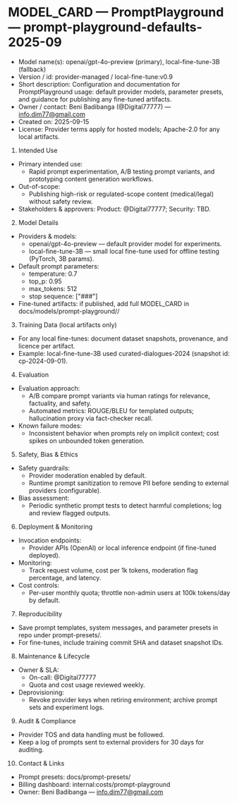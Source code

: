 # MODEL_CARD — PromptPlayground — prompt-playground-defaults-2025-09

- Model name(s): openai/gpt-4o-preview (primary), local-fine-tune-3B (fallback)
- Version / id: provider-managed / local-fine-tune:v0.9
- Short description: Configuration and documentation for PromptPlayground usage: default provider models, parameter presets, and guidance for publishing any fine-tuned artifacts.
- Owner / contact: Beni Badibanga (@Digital77777) — info.dim77@gmail.com
- Created on: 2025-09-15
- License: Provider terms apply for hosted models; Apache-2.0 for any local artifacts.

1. Intended Use
- Primary intended use:
  - Rapid prompt experimentation, A/B testing prompt variants, and prototyping content generation workflows.
- Out-of-scope:
  - Publishing high-risk or regulated-scope content (medical/legal) without safety review.
- Stakeholders & approvers: Product: @Digital77777; Security: TBD.

2. Model Details
- Providers & models:
  - openai/gpt-4o-preview — default provider model for experiments.
  - local-fine-tune-3B — small local fine-tune used for offline testing (PyTorch, 3B params).
- Default prompt parameters:
  - temperature: 0.7
  - top_p: 0.95
  - max_tokens: 512
  - stop sequence: ["###"]
- Fine-tuned artifacts: if published, add full MODEL_CARD in docs/models/prompt-playground/<artifact>/

3. Training Data (local artifacts only)
- For any local fine-tunes: document dataset snapshots, provenance, and licence per artifact.
- Example: local-fine-tune-3B used curated-dialogues-2024 (snapshot id: cp-2024-09-01).

4. Evaluation
- Evaluation approach:
  - A/B compare prompt variants via human ratings for relevance, factuality, and safety.
  - Automated metrics: ROUGE/BLEU for templated outputs; hallucination proxy via fact-checker recall.
- Known failure modes:
  - Inconsistent behavior when prompts rely on implicit context; cost spikes on unbounded token generation.

5. Safety, Bias & Ethics
- Safety guardrails:
  - Provider moderation enabled by default.
  - Runtime prompt sanitization to remove PII before sending to external providers (configurable).
- Bias assessment:
  - Periodic synthetic prompt tests to detect harmful completions; log and review flagged outputs.

6. Deployment & Monitoring
- Invocation endpoints:
  - Provider APIs (OpenAI) or local inference endpoint (if fine-tuned deployed).
- Monitoring:
  - Track request volume, cost per 1k tokens, moderation flag percentage, and latency.
- Cost controls:
  - Per-user monthly quota; throttle non-admin users at 100k tokens/day by default.

7. Reproducibility
- Save prompt templates, system messages, and parameter presets in repo under prompt-presets/.
- For fine-tunes, include training commit SHA and dataset snapshot IDs.

8. Maintenance & Lifecycle
- Owner & SLA:
  - On-call: @Digital77777
  - Quota and cost usage reviewed weekly.
- Deprovisioning:
  - Revoke provider keys when retiring environment; archive prompt sets and experiment logs.

9. Audit & Compliance
- Provider TOS and data handling must be followed.
- Keep a log of prompts sent to external providers for 30 days for auditing.

10. Contact & Links
- Prompt presets: docs/prompt-presets/
- Billing dashboard: internal:costs/prompt-playground
- Owner: Beni Badibanga — info.dim77@gmail.com

